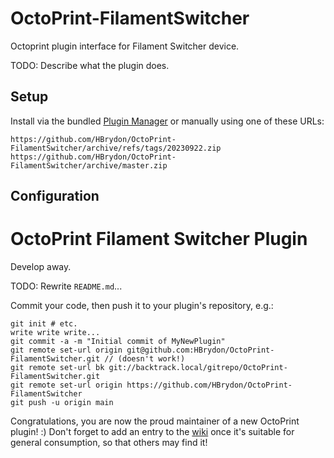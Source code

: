 # OctoPrint-FilamentSwitcher
Octoprint plugin interface for Filament Switcher device.


TODO: Describe what the plugin does.

## Setup

Install via the bundled [Plugin Manager](https://docs.octoprint.org/en/master/bundledplugins/pluginmanager.html)
or manually using one of these URLs:

    https://github.com/HBrydon/OctoPrint-FilamentSwitcher/archive/refs/tags/20230922.zip
    https://github.com/HBrydon/OctoPrint-FilamentSwitcher/archive/master.zip


[//]: <> (**TODO:** Describe how to install your plugin, if more needs to be done than just installing it)

[//]: <> (via pip or through the plugin manager.)

## Configuration

[//]: <> (**TODO:** Describe your plugin's configuration options, if any.)


[//]: <> ( [HAB] From the skeleton setup at https://github.com/OctoPrint/OctoPrint-PluginSkeleton )
OctoPrint Filament Switcher Plugin
==================================

Develop away.

TODO: Rewrite ``README.md``...

Commit your code, then push it to your plugin's repository, e.g.:

    git init # etc.
    write write write...
    git commit -a -m "Initial commit of MyNewPlugin"
    git remote set-url origin git@github.com:HBrydon/OctoPrint-FilamentSwitcher.git // (doesn't work!)
    git remote set-url bk git://backtrack.local/gitrepo/OctoPrint-FilamentSwitcher.git
    git remote set-url origin https://github.com/HBrydon/OctoPrint-FilamentSwitcher
    git push -u origin main

Congratulations, you are now the proud maintainer of a new OctoPrint plugin! :) Don't forget to add an entry to the
[wiki](https://github.com/foosel/OctoPrint/wiki#plugins) once it's suitable for general consumption, so that others
may find it!
